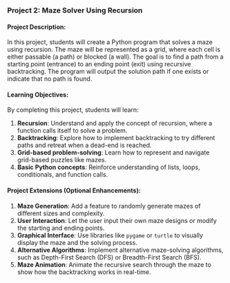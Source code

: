 ### Project 2: **Maze Solver Using Recursion**

#### **Project Description:**
In this project, students will create a Python program that solves a maze using recursion. The maze will be represented as a grid, where each cell is either passable (a path) or blocked (a wall). The goal is to find a path from a starting point (entrance) to an ending point (exit) using recursive backtracking. The program will output the solution path if one exists or indicate that no path is found.

#### **Learning Objectives:**
By completing this project, students will learn:
1. **Recursion**: Understand and apply the concept of recursion, where a function calls itself to solve a problem.
2. **Backtracking**: Explore how to implement backtracking to try different paths and retreat when a dead-end is reached.
3. **Grid-based problem-solving**: Learn how to represent and navigate grid-based puzzles like mazes.
4. **Basic Python concepts**: Reinforce understanding of lists, loops, conditionals, and function calls.

#### **Project Extensions (Optional Enhancements):**
1. **Maze Generation**: Add a feature to randomly generate mazes of different sizes and complexity.
2. **User Interaction**: Let the user input their own maze designs or modify the starting and ending points.
3. **Graphical Interface**: Use libraries like `pygame` or `turtle` to visually display the maze and the solving process.
4. **Alternative Algorithms**: Implement alternative maze-solving algorithms, such as Depth-First Search (DFS) or Breadth-First Search (BFS).
5. **Maze Animation**: Animate the recursive search through the maze to show how the backtracking works in real-time.